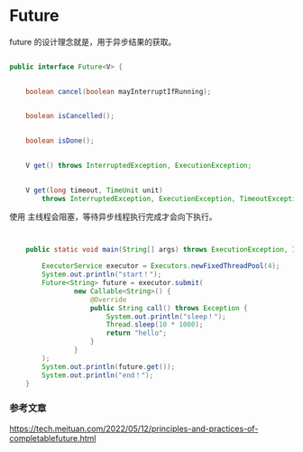 # Future

future 的设计理念就是，用于异步结果的获取。

```java

public interface Future<V> {

    
    boolean cancel(boolean mayInterruptIfRunning);

    
    boolean isCancelled();

    
    boolean isDone();

    
    V get() throws InterruptedException, ExecutionException;

  
    V get(long timeout, TimeUnit unit)
        throws InterruptedException, ExecutionException, TimeoutException;


```
使用  主线程会阻塞，等待异步线程执行完成才会向下执行。
```java


    public static void main(String[] args) throws ExecutionException, InterruptedException {

        ExecutorService executor = Executors.newFixedThreadPool(4);
        System.out.println("start！");
        Future<String> future = executor.submit(
                new Callable<String>() {
                    @Override
                    public String call() throws Exception {
                        System.out.println("sleep！");
                        Thread.sleep(10 * 1000);
                        return "hello";
                    }
                }
        );
        System.out.println(future.get());
        System.out.println("end！");
    }


```

### 参考文章
https://tech.meituan.com/2022/05/12/principles-and-practices-of-completablefuture.html


